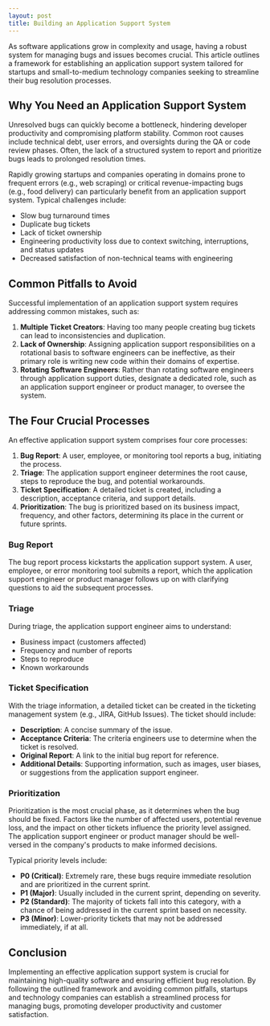 ```yaml
---
layout: post
title: Building an Application Support System
---
```


As software applications grow in complexity and usage, having a robust system for managing bugs and issues becomes crucial. This article outlines a framework for establishing an application support system tailored for startups and small-to-medium technology companies seeking to streamline their bug resolution processes.

Why You Need an Application Support System
------------------------------------------

Unresolved bugs can quickly become a bottleneck, hindering developer productivity and compromising platform stability. Common root causes include technical debt, user errors, and oversights during the QA or code review phases. Often, the lack of a structured system to report and prioritize bugs leads to prolonged resolution times.

Rapidly growing startups and companies operating in domains prone to frequent errors (e.g., web scraping) or critical revenue-impacting bugs (e.g., food delivery) can particularly benefit from an application support system. Typical challenges include:

-   Slow bug turnaround times
-   Duplicate bug tickets
-   Lack of ticket ownership
-   Engineering productivity loss due to context switching, interruptions, and status updates
-   Decreased satisfaction of non-technical teams with engineering

Common Pitfalls to Avoid
------------------------

Successful implementation of an application support system requires addressing common mistakes, such as:

1.  **Multiple Ticket Creators**: Having too many people creating bug tickets can lead to inconsistencies and duplication.
2.  **Lack of Ownership**: Assigning application support responsibilities on a rotational basis to software engineers can be ineffective, as their primary role is writing new code within their domains of expertise.
3.  **Rotating Software Engineers**: Rather than rotating software engineers through application support duties, designate a dedicated role, such as an application support engineer or product manager, to oversee the system.

The Four Crucial Processes
--------------------------

An effective application support system comprises four core processes:

1.  **Bug Report**: A user, employee, or monitoring tool reports a bug, initiating the process.
2.  **Triage**: The application support engineer determines the root cause, steps to reproduce the bug, and potential workarounds.
3.  **Ticket Specification**: A detailed ticket is created, including a description, acceptance criteria, and support details.
4.  **Prioritization**: The bug is prioritized based on its business impact, frequency, and other factors, determining its place in the current or future sprints.

### Bug Report

The bug report process kickstarts the application support system. A user, employee, or error monitoring tool submits a report, which the application support engineer or product manager follows up on with clarifying questions to aid the subsequent processes.

### Triage

During triage, the application support engineer aims to understand:

-   Business impact (customers affected)
-   Frequency and number of reports
-   Steps to reproduce
-   Known workarounds

### Ticket Specification

With the triage information, a detailed ticket can be created in the ticketing management system (e.g., JIRA, GitHub Issues). The ticket should include:

-   **Description**: A concise summary of the issue.
-   **Acceptance Criteria**: The criteria engineers use to determine when the ticket is resolved.
-   **Original Report**: A link to the initial bug report for reference.
-   **Additional Details**: Supporting information, such as images, user biases, or suggestions from the application support engineer.

### Prioritization

Prioritization is the most crucial phase, as it determines when the bug should be fixed. Factors like the number of affected users, potential revenue loss, and the impact on other tickets influence the priority level assigned. The application support engineer or product manager should be well-versed in the company's products to make informed decisions.

Typical priority levels include:

-   **P0 (Critical)**: Extremely rare, these bugs require immediate resolution and are prioritized in the current sprint.
-   **P1 (Major)**: Usually included in the current sprint, depending on severity.
-   **P2 (Standard)**: The majority of tickets fall into this category, with a chance of being addressed in the current sprint based on necessity.
-   **P3 (Minor)**: Lower-priority tickets that may not be addressed immediately, if at all.

Conclusion
----------

Implementing an effective application support system is crucial for maintaining high-quality software and ensuring efficient bug resolution. By following the outlined framework and avoiding common pitfalls, startups and technology companies can establish a streamlined process for managing bugs, promoting developer productivity and customer satisfaction.